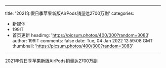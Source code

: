 
---
title: '2021年假日季苹果新版AirPods销量达2700万副'
categories: 
 - 新媒体
 - 199IT
 - 首页更新
headimg: 'https://picsum.photos/400/300?random=3083'
author: 199IT
comments: false
date: Tue, 04 Jan 2022 12:59:08 GMT
thumbnail: 'https://picsum.photos/400/300?random=3083'
---

<div>   
2021年假日季苹果新版AirPods销量达2700万副  
</div>
            